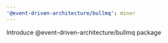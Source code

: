 ```yaml
---
'@event-driven-architecture/bullmq': minor
---
```


Introduce @event-driven-architecture/bullmq package
